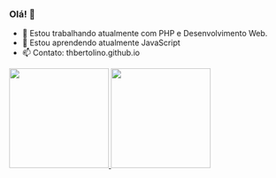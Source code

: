### Olá! 👋

- 🔭 Estou trabalhando atualmente com PHP e Desenvolvimento Web.
- 🌱 Estou aprendendo atualmente JavaScript
- 📫 Contato: thbertolino.github.io

 <div>
  <a href="https://thbertolino.github.io">
  <img height="180em" src="https://github-readme-stats.vercel.app/api?username=thbertolino&show_icons=true&theme=dark&include_all_commits=true&count_private=true"/>
  <img height="180em" src="https://github-readme-stats.vercel.app/api/top-langs/?username=thbertolino&layout=compact&langs_count=7&theme=dark"/>
</div>

